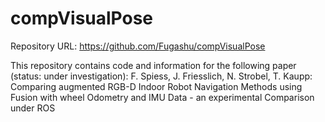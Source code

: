 # compVisualPose

Repository URL: https://github.com/Fugashu/compVisualPose

This repository contains code and information for the following paper (status: under investigation):
F. Spiess, J. Friesslich, N. Strobel, T. Kaupp:  Comparing augmented RGB-D Indoor Robot Navigation Methods using Fusion with wheel Odometry and IMU Data - an experimental Comparison under ROS
